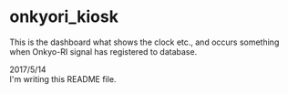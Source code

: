 # onkyori_kiosk
This is the dashboard what shows the clock etc., and occurs something when Onkyo-RI signal has registered to database.

2017/5/14<br>
I'm writing this README file.
